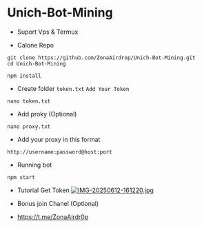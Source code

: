 # Unich-Bot-Mining

- Suport Vps & Termux

- Calone Repo
````
git clone https://github.com/ZonaAirdrop/Unich-Bot-Mining.git
cd Unich-Bot-Mining
````
````
npm install
````
- Create folder `token.txt`
`Add Your Token`
````
nano token.txt
````
- Add proky (Optional)
````
nano proxy.txt
````
- Add your proxy in this format
````
http://username:password@host:port
````
- Running bot
````
npm start
````
- Tutorial Get Token
[![IMG-20250612-161220.jpg](https://i.postimg.cc/kXkNZQDT/IMG-20250612-161220.jpg)](https://postimg.cc/6yfG4GrZ)

- Bonus join Chanel (Optional)
- https://t.me/ZonaAirdr0p
